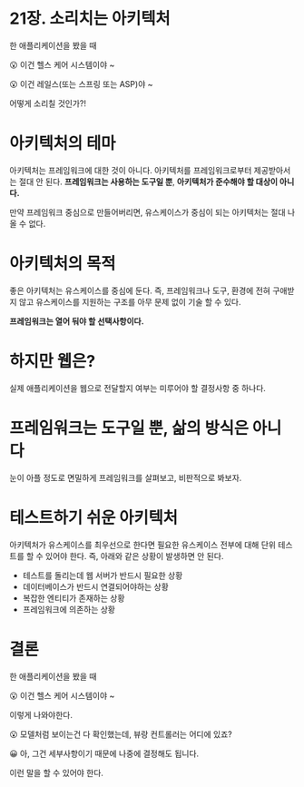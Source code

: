 # 21장. 소리치는 아키텍처

한 애플리케이션을 봤을 때

😮 이건 헬스 케어 시스템이야 ~ 

😮 이건 레일스(또는 스프링 또는 ASP)야 ~

어떻게 소리칠 것인가?!

# 아키텍처의 테마

아키텍처는 프레임워크에 대한 것이 아니다. 아키텍처를 프레임워크로부터 제공받아서는 절대 안 된다. **프레임워크는 사용하는 도구일 뿐**, **아키텍처가 준수해야 할 대상이 아니다.**

만약 프레임워크 중심으로 만들어버리면, 유스케이스가 중심이 되는 아키텍처는 절대 나올 수 없다.

# 아키텍처의 목적

좋은 아키텍처는 유스케이스를 중심에 둔다. 즉, 프레임워크나 도구, 환경에 전혀 구애받지 않고 유스케이스를 지원하는 구조를 아무 문제 없이 기술 할 수 있다.

**프레임워크는 열어 둬야 할 선택사항이다.**

# 하지만 웹은?

실제 애플리케이션을 웹으로 전달할지 여부는 미루어야 할 결정사항 중 하나다.

# 프레임워크는 도구일 뿐, 삶의 방식은 아니다

눈이 아플 정도로 면밀하게 프레임워크를 살펴보고, 비판적으로 봐보자.

# 테스트하기 쉬운 아키텍처

아키텍처가 유스케이스를 최우선으로 한다면 필요한 유스케이스 전부에 대해 단위 테스트를 할 수 있어야 한다. 즉, 아래와 같은 상황이 발생하면 안 된다.

- 테스트를 돌리는데 웹 서버가 반드시 필요한 상황
- 데이터베이스가 반드시 연결되어야하는 상황
- 복잡한 엔티티가 존재하는 상황
- 프레임워크에 의존하는 상황

# 결론

한 애플리케이션을 봤을 때

😮 이건 헬스 케어 시스템이야 ~ 

이렇게 나와야한다.

😮 모델처럼 보이는건 다 확인했는데, 뷰랑 컨트롤러는 어디에 있죠?

😀 아, 그건 세부사항이기 때문에 나중에 결정해도 됩니다.

이런 말을 할 수 있어야 한다.